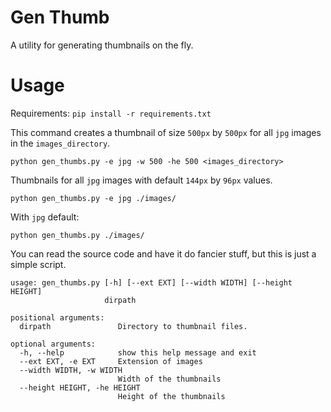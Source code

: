 Gen Thumb
====

A utility for generating thumbnails on the fly.


Usage
====

Requirements: `pip install -r requirements.txt`

This command creates a thumbnail of size `500px` by `500px` for all `jpg` images in the `images_directory`.

`python gen_thumbs.py -e jpg -w 500 -he 500 <images_directory>`

Thumbnails for all `jpg` images with default `144px` by `96px` values.

`python gen_thumbs.py -e jpg ./images/`

With `jpg` default:

`python gen_thumbs.py ./images/`

You can read the source code and have it do fancier stuff, but this is just a simple script.

```
usage: gen_thumbs.py [-h] [--ext EXT] [--width WIDTH] [--height HEIGHT]
                     dirpath

positional arguments:
  dirpath               Directory to thumbnail files.

optional arguments:
  -h, --help            show this help message and exit
  --ext EXT, -e EXT     Extension of images
  --width WIDTH, -w WIDTH
                        Width of the thumbnails
  --height HEIGHT, -he HEIGHT
                        Height of the thumbnails

```
